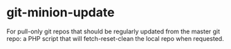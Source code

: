 # git-minion-update
For pull-only git repos that should be regularly updated from the master git repo: a PHP script that will fetch-reset-clean the local repo when requested. 

